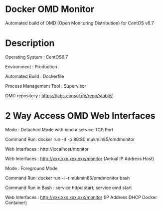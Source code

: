 # Docker OMD Monitor
Automated build of OMD (Open Monitoring Distribution) for CentOS v6.7

# Description

Operating System : CentOS6.7

Environment : Production

Automated Build : Dockerfile

Process Management Tool : Supervisor

OMD repository : https://labs.consol.de/repo/stable/

# 2 Way Access OMD Web Interfaces

Mode : Detached Mode with bind a service TCP Port

Command Run: docker run -d -p 80:80 mukmin85/omdmonitor

Web Interfaces : http://localhost/monitor

Web Interfaces : http://xxx.xxx.xxx.xxx/monitor (Actual IP Address Host)


Mode : Foreground Mode

Command Run: docker run -i -t mukmin85/omdmonitor bash

Command Run in Bash : service httpd start; service omd start

Web Interfaces : http://xxx.xxx.xxx.xxx/monitor (IP Address DHCP Docker Container)
